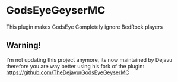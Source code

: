 # GodsEyeGeyserMC
This plugin makes GodsEye Completely ignore BedRock players

## Warning!
I'm not updating this project anymore, its now maintained by Dejavu
therefore you are way better using his fork of the plugin: https://github.com/TheDejavu/GodsEyeGeyserMC
